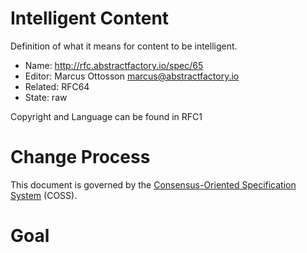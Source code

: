 # Intelligent Content

Definition of what it means for content to be intelligent.

* Name: http://rfc.abstractfactory.io/spec/65
* Editor: Marcus Ottosson <marcus@abstractfactory.io>
* Related: RFC64
* State: raw

Copyright and Language can be found in RFC1

# Change Process

This document is governed by the [Consensus-Oriented Specification System](http://www.digistan.org/spec:1/COSS) (COSS).

# Goal

